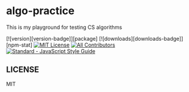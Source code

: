 # algo-practice

This is my playground for testing CS algorithms

[![version][version-badge]][package]
[![downloads][downloads-badge]][npm-stat]
[![MIT License][license-badge]][LICENSE]
[![All Contributors](https://img.shields.io/badge/all_contributors-1-orange.svg?style=flat-square)](#contributors)
[![Standard - JavaScript Style Guide](https://img.shields.io/badge/code%20style-standard-brightgreen.svg)](http://standardjs.com/)

## LICENSE
MIT

[coverage-badge]: https://img.shields.io/codecov/c/github/saidur2k/algo-practice-app.svg?style=flat-square
[coverage]: https://codecov.io/github/saidur2k/algo-practice-app
[license-badge]: https://img.shields.io/npm/l/algo-practice-app.svg?style=flat-square
[license]: https://github.com/saidur2k/algo-practice-app/blob/master/LICENSE

